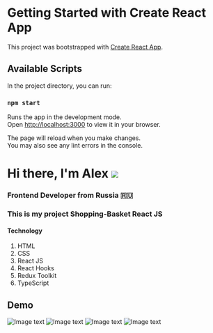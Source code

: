 # Getting Started with Create React App

This project was bootstrapped with [Create React App](https://github.com/facebook/create-react-app).

## Available Scripts

In the project directory, you can run:

### `npm start`

Runs the app in the development mode.\
Open [http://localhost:3000](http://localhost:3000) to view it in your browser.

The page will reload when you make changes.\
You may also see any lint errors in the console.

# Hi there, I'm Alex ![](https://github.com/blackcater/blackcater/raw/main/images/Hi.gif)

### Frontend Developer from Russia 🇷🇺

### This is my project Shopping-Basket React JS

#### Technology

1. HTML
2. CSS
3. React JS
4. React Hooks
5. Redux Toolkit
6. TypeScript

## Demo

![Image text](https://user-images.githubusercontent.com/88052358/231723644-acea230b-8b8c-425c-9792-ee037dfa3c03.png)
![Image text](https://user-images.githubusercontent.com/88052358/231723897-b5f1d742-e532-4fb8-8f6e-b49701b78f27.png)
![Image text](https://user-images.githubusercontent.com/88052358/231724150-0f197318-202a-471a-a02a-76ef3a85623e.png)
![Image text](https://user-images.githubusercontent.com/88052358/231724295-8382f6bc-2424-4fca-b444-3e84684bef6a.png)
